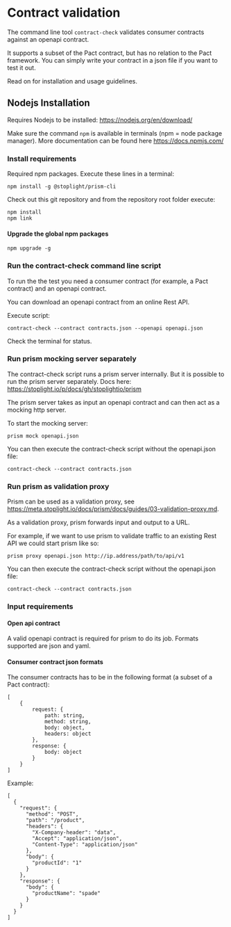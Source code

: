 # Contract validation

The command line tool `contract-check` validates consumer contracts against an openapi contract.

It supports a subset of the Pact contract, but has no relation to the Pact framework. You can simply write your contract
in a json file if you want to test it out.

Read on for installation and usage guidelines.

## Nodejs Installation

Requires Nodejs to be installed: https://nodejs.org/en/download/

Make sure the command `npm` is available in terminals (npm = node package manager). More documentation can be found
here https://docs.npmjs.com/

### Install requirements

Required npm packages. Execute these lines in a terminal:

    npm install -g @stoplight/prism-cli

Check out this git repository and from the repository root folder execute:

    npm install
    npm link

#### Upgrade the global npm packages

    npm upgrade -g

### Run the contract-check command line script

To run the the test you need a consumer contract (for example, a Pact contract) and an openapi contract.

You can download an openapi contract from an online Rest API.

Execute script:

    contract-check --contract contracts.json --openapi openapi.json

Check the terminal for status.

### Run prism mocking server separately

The contract-check script runs a prism server internally. But it is possible to run the prism server separately. Docs
here: https://stoplight.io/p/docs/gh/stoplightio/prism

The prism server takes as input an openapi contract and can then act as a mocking http server.

To start the mocking server:

    prism mock openapi.json

You can then execute the contract-check script without the openapi.json file:

    contract-check --contract contracts.json 

### Run prism as validation proxy

Prism can be used as a validation proxy, see https://meta.stoplight.io/docs/prism/docs/guides/03-validation-proxy.md.

As a validation proxy, prism forwards input and output to a URL.

For example, if we want to use prism to validate traffic to an existing Rest API we could start prism like so:

    prism proxy openapi.json http://ip.address/path/to/api/v1

You can then execute the contract-check script without the openapi.json file:

    contract-check --contract contracts.json 

### Input requirements

#### Open api contract

A valid openapi contract is required for prism to do its job. Formats supported are json and yaml.

#### Consumer contract json formats

The consumer contracts has to be in the following format (a subset of a Pact contract):

    [
        {
            request: {
                path: string,
                method: string,
                body: object,
                headers: object
            },
            response: {
                body: object
            }
        }
    ]

Example:

    [
      {
        "request": {
          "method": "POST",
          "path": "/product",
          "headers": {
            "X-Company-header": "data",
            "Accept": "application/json",
            "Content-Type": "application/json"
          },
          "body": {
            "productId": "1"
          }
        },
        "response": {
          "body": {
            "productName": "spade"
          }
        }
      }
    ]
